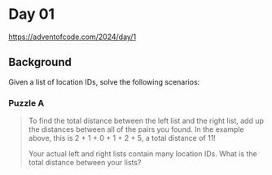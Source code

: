# Day 01

https://adventofcode.com/2024/day/1

## Background

Given a list of location IDs, solve the following scenarios:

### Puzzle A

> To find the total distance between the left list and the right list, add up
> the distances between all of the pairs you found. In the example above, this
> is 2 + 1 + 0 + 1 + 2 + 5, a total distance of 11!
>
> Your actual left and right lists contain many location IDs. What is the total
> distance between your lists?
